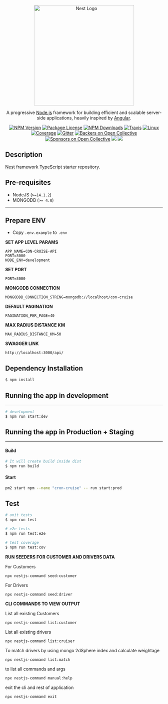 <p align="center">
  <a href="http://nestjs.com/" target="blank"><img src="https://nestjs.com/img/logo_text.svg" width="320" alt="Nest Logo" /></a>
</p>

[travis-image]: https://api.travis-ci.org/nestjs/nest.svg?branch=master
[travis-url]: https://travis-ci.org/nestjs/nest
[linux-image]: https://img.shields.io/travis/nestjs/nest/master.svg?label=linux
[linux-url]: https://travis-ci.org/nestjs/nest

  <p align="center">A progressive <a href="http://nodejs.org" target="blank">Node.js</a> framework for building efficient and scalable server-side applications, heavily inspired by <a href="https://angular.io" target="blank">Angular</a>.</p>
    <p align="center">
<a href="https://www.npmjs.com/~nestjscore"><img src="https://img.shields.io/npm/v/@nestjs/core.svg" alt="NPM Version" /></a>
<a href="https://www.npmjs.com/~nestjscore"><img src="https://img.shields.io/npm/l/@nestjs/core.svg" alt="Package License" /></a>
<a href="https://www.npmjs.com/~nestjscore"><img src="https://img.shields.io/npm/dm/@nestjs/core.svg" alt="NPM Downloads" /></a>
<a href="https://travis-ci.org/nestjs/nest"><img src="https://api.travis-ci.org/nestjs/nest.svg?branch=master" alt="Travis" /></a>
<a href="https://travis-ci.org/nestjs/nest"><img src="https://img.shields.io/travis/nestjs/nest/master.svg?label=linux" alt="Linux" /></a>
<a href="https://coveralls.io/github/nestjs/nest?branch=master"><img src="https://coveralls.io/repos/github/nestjs/nest/badge.svg?branch=master#5" alt="Coverage" /></a>
<a href="https://gitter.im/nestjs/nestjs?utm_source=badge&utm_medium=badge&utm_campaign=pr-badge&utm_content=body_badge"><img src="https://badges.gitter.im/nestjs/nestjs.svg" alt="Gitter" /></a>
<a href="https://opencollective.com/nest#backer"><img src="https://opencollective.com/nest/backers/badge.svg" alt="Backers on Open Collective" /></a>
<a href="https://opencollective.com/nest#sponsor"><img src="https://opencollective.com/nest/sponsors/badge.svg" alt="Sponsors on Open Collective" /></a>
  <a href="https://paypal.me/kamilmysliwiec"><img src="https://img.shields.io/badge/Donate-PayPal-dc3d53.svg"/></a>
  <a href="https://twitter.com/nestframework"><img src="https://img.shields.io/twitter/follow/nestframework.svg?style=social&label=Follow"></a>
</p>
  <!--[![Backers on Open Collective](https://opencollective.com/nest/backers/badge.svg)](https://opencollective.com/nest#backer)
  [![Sponsors on Open Collective](https://opencollective.com/nest/sponsors/badge.svg)](https://opencollective.com/nest#sponsor)-->

## Description

[Nest](https://github.com/nestjs/nest) framework TypeScript starter repository.


## Pre-requisites
- NodeJS (`>=14.1.2`)
- MONGODB (`>= 4.0`)
---
## Prepare ENV
* Copy `.env.example` to `.env`

**SET APP LEVEL PARAMS**
```shell script
APP_NAME=CON-CRUISE-API
PORT=3000
NODE_ENV=development
```

**SET PORT**
```shell script
PORT=3000
```

**MONGODB CONNECTION**
```shell script
MONGODDB_CONNECTION_STRING=mongodb://localhost/con-cruise
```
**DEFAULT PAGINATION**
```shell script
PAGINATION_PER_PAGE=40
```

**MAX RADIUS DISTANCE KM**
```shell script
MAX_RADIUS_DISTANCE_KM=50
```

**SWAGGER LINK**

```shell script
http://localhost:3000/api/
```

## Dependency Installation
```bash
$ npm install
```

## Running the app in development
---
```bash
# development 
$ npm run start:dev
```

## Running the app in Production + Staging
---
#### Build
```bash
# It will create build inside dist
$ npm run build 
```

#### Start
```bash
pm2 start npm --name "cron-cruise" -- run start:prod
```

## Test

```bash
# unit tests
$ npm run test

# e2e tests
$ npm run test:e2e

# test coverage
$ npm run test:cov
```

**RUN SEEDERS FOR CUSTOMER AND DRIVERS DATA**

For Customers
```shell script
npx nestjs-command seed:customer
```

For Drivers
```shell script
npx nestjs-command seed:driver
```

**CLI COMMANDS TO VIEW OUTPUT**

List all existing Customers
```shell script
npx nestjs-command list:customer
```

List all existing drivers
```shell script
npx nestjs-command list:cruiser
```

To match drivers by using mongo 2dSphere index and calculate weightage
```shell script
npx nestjs-command list:match
```
to list all commands and args
```shell script
npx nestjs-command manual:help
```

exit the cli and rest of application
```shell script
npx nestjs-command exit
```
